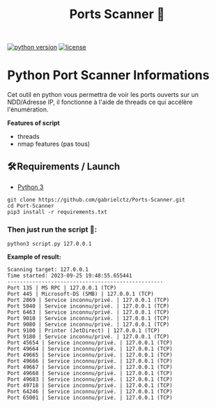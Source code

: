 <h1 align="center" id="title">Ports Scanner 📶</h1><br>

[![python version](https://img.shields.io/badge/Python-3.10%2B-brightgreen)](https://www.python.org/downloads/)
[![license](https://img.shields.io/badge/License-GNU-blue.svg)](https://www.gnu.org/licenses/gpl-3.0.fr.html)


# **Python Port Scanner Informations**
Cet outil en python vous permettra de voir les ports ouverts sur un NDD/Adresse IP, il fonctionne à l'aide de threads ce qui accélère l'énumération. 

**Features of script**
- threads
- nmap features (pas tous)

## **🛠️ Requirements / Launch**

- [Python 3](https://www.python.org/downloads/)

```
git clone https://github.com/gabrielctz/Ports-Scanner.git
cd Port-Scanner
pip3 install -r requirements.txt
```

### Then just run the script 🔧:

`python3 script.py 127.0.0.1 `

**Example of result:**
```
Scanning target: 127.0.0.1
Time started: 2023-09-25 19:48:55.655441
--------------------------------------------------
Port 135 | MS RPC | 127.0.0.1 (TCP)
Port 445 | Microsoft-DS (SMB) | 127.0.0.1 (TCP)
Port 2869 | Service inconnu/privé. | 127.0.0.1 (TCP)
Port 5040 | Service inconnu/privé. | 127.0.0.1 (TCP)
Port 6463 | Service inconnu/privé. | 127.0.0.1 (TCP)
Port 9010 | Service inconnu/privé. | 127.0.0.1 (TCP)
Port 9080 | Service inconnu/privé. | 127.0.0.1 (TCP)
Port 9100 | Printer (JetDirect) | 127.0.0.1 (TCP)
Port 9180 | Service inconnu/privé. | 127.0.0.1 (TCP)
Port 45654 | Service inconnu/privé. | 127.0.0.1 (TCP)
Port 49664 | Service inconnu/privé. | 127.0.0.1 (TCP)
Port 49665 | Service inconnu/privé. | 127.0.0.1 (TCP)
Port 49666 | Service inconnu/privé. | 127.0.0.1 (TCP)
Port 49667 | Service inconnu/privé. | 127.0.0.1 (TCP)
Port 49668 | Service inconnu/privé. | 127.0.0.1 (TCP)
Port 49683 | Service inconnu/privé. | 127.0.0.1 (TCP)
Port 49718 | Service inconnu/privé. | 127.0.0.1 (TCP)
Port 64246 | Service inconnu/privé. | 127.0.0.1 (TCP)
Port 65001 | Service inconnu/privé. | 127.0.0.1 (TCP)
```

